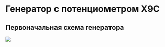 # Генератор с потенциометром X9C
## Первоначальная схема генератора
![](../JPG/Schematic_schem.sch-3_2024-02-26.png?raw=true)

